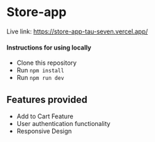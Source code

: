 # Store-app


Live link: https://store-app-tau-seven.vercel.app/

#### Instructions for using locally


* Clone this repository
* Run `npm install` 
* Run `npm run dev`

 
 ## Features provided
 * Add to Cart Feature
 * User authentication functionality
 * Responsive Design
